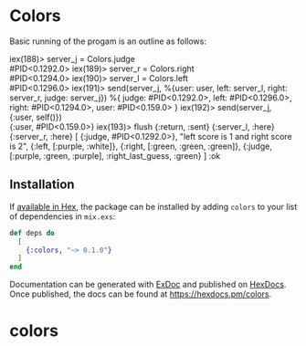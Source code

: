 # Colors

Basic running of the progam is an outline as follows:

iex(188)> server_j = Colors.judge                                                        
#PID<0.1292.0>
iex(189)> server_r = Colors.right                                                        
#PID<0.1294.0>
iex(190)> server_l = Colors.left                                                         
#PID<0.1296.0>
iex(191)> send(server_j, %{user: user, left: server_l, right: server_r, judge: server_j})
%{
  judge: #PID<0.1292.0>,
  left: #PID<0.1296.0>,
  right: #PID<0.1294.0>,
  user: #PID<0.159.0>
}
iex(192)> send(server_j, {:user, self()})                                                
{:user, #PID<0.159.0>}
iex(193)> flush
{:return, :sent}
{:server_l, :here}
{:server_r, :here}
[
  {:judge, #PID<0.1292.0>},
  "left score is 1 and right score is 2",
  {:left, [:purple, :white]},
  {:right, [:green, :green, :green]},
  {:judge, [:purple, :green, :purple], :right_last_guess, :green}
]
:ok


## Installation

If [available in Hex](https://hex.pm/docs/publish), the package can be installed
by adding `colors` to your list of dependencies in `mix.exs`:

```elixir
def deps do
  [
    {:colors, "~> 0.1.0"}
  ]
end
```

Documentation can be generated with [ExDoc](https://github.com/elixir-lang/ex_doc)
and published on [HexDocs](https://hexdocs.pm). Once published, the docs can
be found at <https://hexdocs.pm/colors>.

# colors
